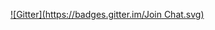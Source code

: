
[![Gitter](https://badges.gitter.im/Join Chat.svg)](https://gitter.im/benny214/JS_store?utm_source=badge&utm_medium=badge&utm_campaign=pr-badge&utm_content=badge)